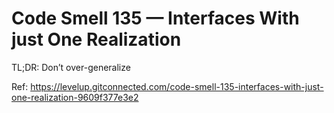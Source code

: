 # Code Smell 135 — Interfaces With just One Realization

TL;DR: Don’t over-generalize

Ref: https://levelup.gitconnected.com/code-smell-135-interfaces-with-just-one-realization-9609f377e3e2
